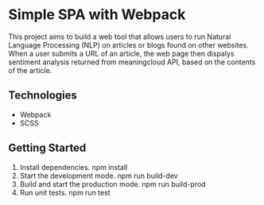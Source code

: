 # Simple SPA with Webpack

This project aims to build a web tool that allows users to run Natural Language Processing (NLP) on articles or blogs found on other websites. When a user submits a URL of an article, the web page then dispalys sentiment analysis returned from meaningcloud API, based on the contents of the article.

##  Technologies
- Webpack
- SCSS

##  Getting Started
1. Install dependencies.
    npm install
2. Start the development mode.
    npm run build-dev
3. Build and start the production mode.
    npm run build-prod
4. Run unit tests.
    npm run test



